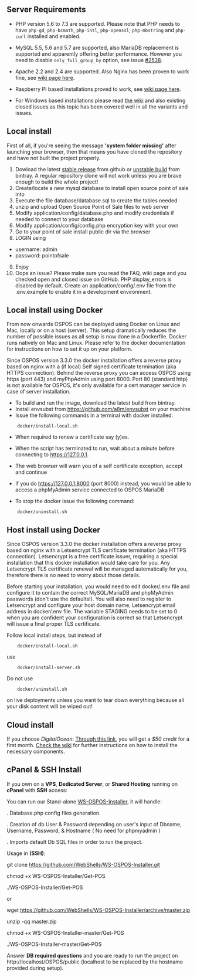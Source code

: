Server Requirements
-------------------

* PHP version 5.6 to 7.3 are supported. Please note that PHP needs to have `php-gd`, `php-bcmath`, `php-intl`, `php-openssl`, `php-mbstring` and `php-curl` installed and enabled.

* MySQL 5.5, 5.6 and 5.7 are supported, also MariaDB replacement is supported and apparently offering better performance. However you need to disable `only_full_group_by` option, see issue [#2538](https://github.com/opensourcepos/opensourcepos/issues/2538).

* Apache 2.2 and 2.4 are supported. Also Nginx has been proven to work fine, see [wiki page here](https://github.com/opensourcepos/opensourcepos/wiki/Local-Deployment-using-LEMP).

* Raspberry PI based installations proved to work, see [wiki page here](https://github.com/opensourcepos/opensourcepos/wiki/Installing-on-Raspberry-PI---Orange-PI-(Headless-OSPOS)).

* For Windows based installations please read [the wiki](https://github.com/opensourcepos/opensourcepos/wiki) and also existing closed issues as this topic has been covered well in all the variants and issues.


Local install
-------------

First of all, if you're seeing the message **'system folder missing'** after launching your browser, then that means you have cloned the repository and have not built the project properly.

1. Dowload the latest [stable release](https://github.com/opensourcepos/opensourcepos/releases) from github or [unstable build](https://bintray.com/jekkos/opensourcepos/opensourcepos/view/files?sort=updated&order=asc#files) from bintray. A regular repository clone will not work unless you are brave enough to build the whole project!
2. Create/locate a new mysql database to install open source point of sale into
3. Execute the file database/database.sql to create the tables needed
4. unzip and upload Open Source Point of Sale files to web server
5. Modify application/config/database.php and modify credentials if needed to connect to your database
6. Modify application/config/config.php encryption key with your own
7. Go to your point of sale install public dir via the browser
8. LOGIN using
  * username: admin 
  * password: pointofsale
9. Enjoy
10. Oops an issue? Please make sure you read the FAQ, wiki page and you checked open and closed issue on GitHub. PHP display_errors is disabled by default. Create an application/config/.env file from the .env.example to enable it in a development environment. 


Local install using Docker
--------------------------

From now onwards OSPOS can be deployed using Docker on Linux and Mac, locally or on a host (server).
This setup dramatically reduces the number of possible issues as all setup is now done in a Dockerfile.
Docker runs natively on Mac and Linux. Please refer to the docker documentation for instructions on how to set it up on your platform.

Since OSPOS version 3.3.0 the docker installation offers a reverse proxy based on nginx with a (if local) Self signed certificate termination (aka HTTPS connection).
Behind the reverse proxy you can access OSPOS using https (port 443) and myPhpAdmin using port 8000.
Port 80 (standard http) is not available for OSPOS, it's only available for a cert manager service in case of server installation.

* To build and run the image, download the latest build from bintray.
* Install envsubst from https://github.com/a8m/envsubst on your machine
* Issue the following commands in a terminal with docker installed:

```
    docker/install-local.sh
```

* When required to renew a certificate say (y)es.
* When the script has terminated to run, wait about a minute before connecting to https://127.0.0.1.
* The web browser will warn you of a self certificate exception, accept and continue
* If you do https://127.0.0.1:8000 (port 8000) instead, you would be able to access a phpMyAdmin service connected to OSPOS MariaDB

* To stop the docker issue the following command:

```
    docker/uninstall.sh
```


Host install using Docker
-------------------------

Since OSPOS version 3.3.0 the docker installation offers a reverse proxy based on nginx with a Letsencrypt TLS certificate termination (aka HTTPS connection).
Letsencrypt is a free certificate issuer, requiring a special installation that this docker installation would take care for you.
Any Letsencrypt TLS certificate renewal will be managed automatically for you, therefore there is no need to worry about those details.

Before starting your installation, you would need to edit docker/.env file and configure it to contain the correct MySQL/MariaDB and phpMyAdmin passwords (don't use the defaults!).
You will also need to register to Letsencrypt and configure your host domain name, Letsencrypt email address in docker/.env file.
The variable STAGING needs to be set to 0 when you are confident your configuration is correct so that Letsencrypt will issue a final proper TLS certificate.

Follow local install steps, but instead of 

```
    docker/install-local.sh
```

use

```
    docker/install-server.sh
```

Do not use 

```
    docker/uninstall.sh
```

on live deployments unless you want to tear down everything because all your disk content will be wiped out!


Cloud install
-------------

If you choose *DigitalOcean*:
[Through this link](https://m.do.co/c/ac38c262507b), you will get a *$50 credit* for a first month. [Check the wiki](https://github.com/opensourcepos/opensourcepos/wiki/DOCS-USERS-Getting-Started-installations#cloud-deploy-installation) for further instructions on how to install the necessary components.


cPanel & SSH Install
--------------------

If you own on a **VPS**, **Dedicated Server**, or **Shared Hosting** running on **cPanel** with **SSH** access:

You can run our Stand-alone [WS-OSPOS-Installer](https://github.com/WebShells/WS-OSPOS-Installer.git), it will handle:


. Database.php config files generation.

. Creation of db User & Password depending on user's input of Dbname, Username, Password, & Hostname ( No need for phpmyadmin )

. Imports default Db SQL files in order to run the project.

Usage in **(SSH)**:

git clone https://github.com/WebShells/WS-OSPOS-Installer.git

chmod +x WS-OSPOS-Installer/Get-POS 

./WS-OSPOS-Installer/Get-POS 

or

wget https://github.com/WebShells/WS-OSPOS-Installer/archive/master.zip

unzip -qq master.zip

chmod +x WS-OSPOS-Installer-master/Get-POS

./WS-OSPOS-Installer-master/Get-POS

Answer **DB required questions** and you are ready to run the project on http://localhost/OSPOS/public (localhost to be replaced by the hostname provided during setup).
